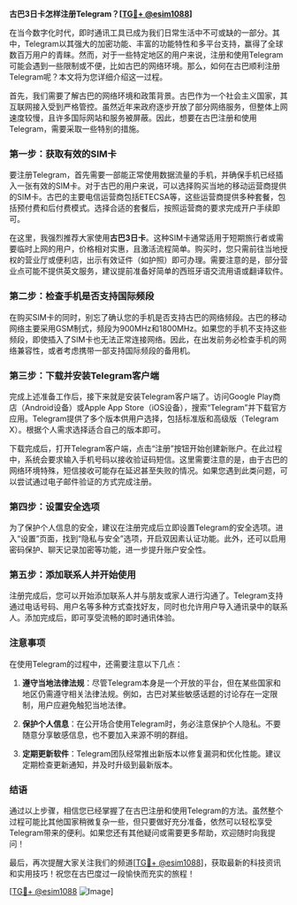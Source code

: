 **古巴3日卡怎样注册Telegram？[[TG💪+ @esim1088](https://t.me/s/esim1088)]**

在当今数字化时代，即时通讯工具已成为我们日常生活中不可或缺的一部分。其中，Telegram以其强大的加密功能、丰富的功能特性和多平台支持，赢得了全球数百万用户的青睐。然而，对于一些特定地区的用户来说，注册和使用Telegram可能会遇到一些限制或不便，比如古巴的网络环境。那么，如何在古巴顺利注册Telegram呢？本文将为您详细介绍这一过程。

首先，我们需要了解古巴的网络环境和政策背景。古巴作为一个社会主义国家，其互联网接入受到严格管控。虽然近年来政府逐步开放了部分网络服务，但整体上网速度较慢，且许多国际网站和服务被屏蔽。因此，想要在古巴注册和使用Telegram，需要采取一些特别的措施。

### **第一步：获取有效的SIM卡**

要注册Telegram，首先需要一部能正常使用数据流量的手机，并确保手机已经插入一张有效的SIM卡。对于古巴的用户来说，可以选择购买当地的移动运营商提供的SIM卡。古巴的主要电信运营商包括ETECSA等，这些运营商提供多种套餐，包括预付费和后付费模式。选择合适的套餐后，按照运营商的要求完成开户手续即可。

在这里，我强烈推荐大家使用**古巴3日卡**。这种SIM卡通常适用于短期旅行者或需要临时上网的用户，价格相对实惠，且激活流程简单。购买时，您只需前往当地授权的营业厅或便利店，出示有效证件（如护照）即可办理。需要注意的是，部分营业点可能不提供英文服务，建议提前准备好简单的西班牙语交流用语或翻译软件。

### **第二步：检查手机是否支持国际频段**

在购买SIM卡的同时，别忘了确认您的手机是否支持古巴的网络频段。古巴的移动网络主要采用GSM制式，频段为900MHz和1800MHz。如果您的手机不支持这些频段，即使插入了SIM卡也无法正常连接网络。因此，在出发前务必检查手机的网络兼容性，或者考虑携带一部支持国际频段的备用机。

### **第三步：下载并安装Telegram客户端**

完成上述准备工作后，接下来就是安装Telegram客户端了。访问Google Play商店（Android设备）或Apple App Store（iOS设备），搜索“Telegram”并下载官方应用。Telegram提供了多个版本供用户选择，包括标准版和高级版（Telegram X）。根据个人需求选择适合自己的版本即可。

下载完成后，打开Telegram客户端，点击“注册”按钮开始创建新账户。在此过程中，系统会要求输入手机号码以接收验证码短信。这里需要注意的是，由于古巴的网络环境特殊，短信接收可能存在延迟甚至失败的情况。如果您遇到此类问题，可以尝试通过电子邮件验证的方式完成注册。

### **第四步：设置安全选项**

为了保护个人信息的安全，建议在注册完成后立即设置Telegram的安全选项。进入“设置”页面，找到“隐私与安全”选项，开启双因素认证功能。此外，还可以启用密码保护、聊天记录加密等功能，进一步提升账户安全性。

### **第五步：添加联系人并开始使用**

注册完成后，您可以开始添加联系人并与朋友或家人进行沟通了。Telegram支持通过电话号码、用户名等多种方式查找好友，同时也允许用户导入通讯录中的联系人。添加完成后，即可享受流畅的即时通讯体验。

### **注意事项**

在使用Telegram的过程中，还需要注意以下几点：

1. **遵守当地法律法规**：尽管Telegram本身是一个开放的平台，但在某些国家和地区仍需遵守相关法律法规。例如，古巴对某些敏感话题的讨论存在一定限制，用户应避免触犯当地法律。
   
2. **保护个人信息**：在公开场合使用Telegram时，务必注意保护个人隐私。不要随意分享敏感信息，也不要加入来源不明的群组。

3. **定期更新软件**：Telegram团队经常推出新版本以修复漏洞和优化性能。建议定期检查更新通知，并及时升级到最新版本。

### **结语**

通过以上步骤，相信您已经掌握了在古巴注册和使用Telegram的方法。虽然整个过程可能比其他国家稍微复杂一些，但只要做好充分准备，依然可以轻松享受Telegram带来的便利。如果您还有其他疑问或需要更多帮助，欢迎随时向我提问！

最后，再次提醒大家关注我们的频道[[TG💪+ @esim1088](https://t.me/s/esim1088)]，获取最新的科技资讯和实用技巧！祝您在古巴度过一段愉快而充实的旅程！

[[TG💪+ @esim1088](https://t.me/s/esim1088) ![Image](https://i.postimg.cc/4NQfJmqS/Snipaste-2025-05-13-00-14-12.png)]